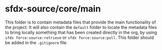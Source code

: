 # sfdx-source/core/main

This folder is to contain metadata files that provide the main functionality of the project. It will also contain the `default` folder to locate the metadata files to bring locally something that has been created directly in the org, by using `sfdx force:source:retrieve` or `sfdx force:source:pull`. This folder should be added in the `.gitignore` file.
